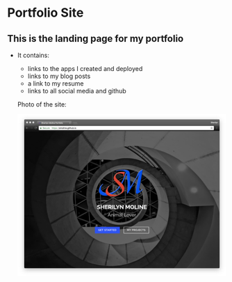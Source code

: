# Portfolio Site
## This is the landing page for my portfolio

* It contains:
  * links to the apps I created and deployed
  * links to my blog posts
  * a link to my resume
  * links to all social media and github

  Photo of the site:

  ![My Portfolio](docs/SherilynMolinePortfolio.png)
